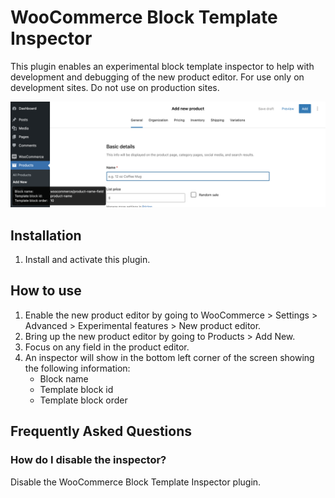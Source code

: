 # WooCommerce Block Template Inspector

This plugin enables an experimental block template inspector to help with development and debugging of the new product editor. For use only on development sites. Do not use on production sites.

![Screenshot of the block template inspector](screenshot.png)

## Installation

1. Install and activate this plugin.

## How to use

1. Enable the new product editor by going to WooCommerce > Settings > Advanced > Experimental features > New product editor.
2. Bring up the new product editor by going to Products > Add New.
3. Focus on any field in the product editor.
4. An inspector will show in the bottom left corner of the screen showing the following information:
   - Block name
   - Template block id
   - Template block order

## Frequently Asked Questions

### How do I disable the inspector?

Disable the WooCommerce Block Template Inspector plugin.
